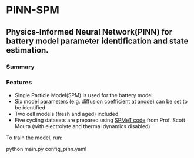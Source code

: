 # PINN-SPM

## Physics-Informed Neural Network(PINN) for battery model parameter identification and state estimation. 

### Summary

### Features
- Single Particle Model(SPM) is used for the battery model
- Six model parameters (e.g. diffusion coefficient at anode) can be set to be identified
- Two cell models (fresh and aged) included
- Five cycling datasets are prepared using [SPMeT code](https://github.com/scott-moura/SPMeT) from Prof. Scott Moura (with electrolyte and thermal dynamics disabled)


To train the model, run:

python main.py config_pinn.yaml
